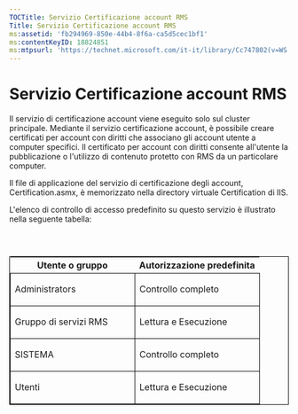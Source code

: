 ```yaml
---
TOCTitle: Servizio Certificazione account RMS
Title: Servizio Certificazione account RMS
ms:assetid: 'fb294969-850e-44b4-8f6a-ca5d5cec1bf1'
ms:contentKeyID: 18824851
ms:mtpsurl: 'https://technet.microsoft.com/it-it/library/Cc747802(v=WS.10)'
---
```


Servizio Certificazione account RMS
===================================

Il servizio di certificazione account viene eseguito solo sul cluster principale. Mediante il servizio certificazione account, è possibile creare certificati per account con diritti che associano gli account utente a computer specifici. Il certificato per account con diritti consente all'utente la pubblicazione o l'utilizzo di contenuto protetto con RMS da un particolare computer.

Il file di applicazione del servizio di certificazione degli account, Certification.asmx, è memorizzato nella directory virtuale Certification di IIS.

L'elenco di controllo di accesso predefinito su questo servizio è illustrato nella seguente tabella:

###  

<p> </p>
<table style="border:1px solid black;">
<colgroup>
<col width="50%" />
<col width="50%" />
</colgroup>
<thead>
<tr class="header">
<th>Utente o gruppo</th>
<th>Autorizzazione predefinita</th>
</tr>
</thead>
<tbody>
<tr class="odd">
<td style="border:1px solid black;"><p>Administrators</p></td>
<td style="border:1px solid black;"><p>Controllo completo</p></td>
</tr>  
<tr class="even">
<td style="border:1px solid black;"><p>Gruppo di servizi RMS</p></td>
<td style="border:1px solid black;"><p>Lettura e Esecuzione</p></td>
</tr>  
<tr class="odd">
<td style="border:1px solid black;"><p>SISTEMA</p></td>
<td style="border:1px solid black;"><p>Controllo completo</p></td>
</tr>  
<tr class="even">
<td style="border:1px solid black;"><p>Utenti</p></td>
<td style="border:1px solid black;"><p>Lettura e Esecuzione</p></td>
</tr>  
</tbody>  
</table>
